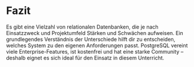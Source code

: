 # Fazit
Es gibt eine Vielzahl von relationalen Datenbanken, die je nach Einsatzzweck und Projektumfeld Stärken und Schwächen aufweisen. Ein grundlegendes Verständnis der Unterschiede hilft dir zu entscheiden, welches System zu den eigenen Anforderungen passt. PostgreSQL vereint viele Enterprise-Features, ist kostenfrei und hat eine starke Community – deshalb eignet es sich ideal für den Einsatz in diesem Unterricht.